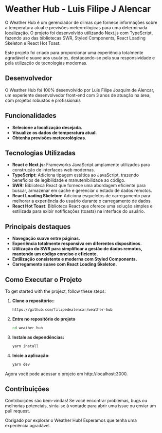 # Weather Hub - Luis Filipe J Alencar

O Weather Hub é um gerenciador de climas que fornece informações sobre a temperatura atual e previsões meteorológicas para uma determinada localização. O projeto foi desenvolvido utilizando Next.js com TypeScript, fazendo uso das bibliotecas SWR, Styled Components, React Loading Skeleton e React Hot Toast.

Este projeto foi criado para proporcionar uma experiência totalmente agradável e suave aos usuários, destacando-se pela sua responsividade e pela utilização de tecnologias modernas.

## Desenvolvedor

O Weather Hub foi 100% desenvolvido por Luis Filipe Joaquim de Alencar, um experiente desenvolvedor front-end com 3 anos de atuação na área, com projetos robustos e profissionais

## Funcionalidades

- **Selecione a localização desejada.**
- **Visualize os dados de temperatura atual.**
- **Obtenha previsões meteorológicas.**

## Tecnologias Utilizadas

- **React e Next.js:** Frameworks JavaScript amplamente utilizados para construção de interfaces web modernas.
- **TypeScript:** Adiciona tipagem estática ao JavaScript, trazendo benefícios de legibilidade e manutenibilidade ao código.
- **SWR:** Biblioteca React que fornece uma abordagem eficiente para buscar, armazenar em cache e gerenciar o estado de dados remotos.
- **React Loading Skeleton:** Adiciona esqueletos de carregamento para melhorar a experiência do usuário durante o carregamento de dados.
- **React Hot Toast:** Biblioteca React que oferece uma solução simples e estilizada para exibir notificações (toasts) na interface do usuário.

## Principais destaques

- **Navegação suave entre páginas.**
- **Experiência totalmente responsiva em diferentes dispositivos.**
- **Utilização do SWR para simplificar a gestão de dados remotos, mantendo um código conciso e eficiente.**
- **Estilização consistente e moderna com Styled Components.**
- **Carregamento suave com React Loading Skeleton.**

## Como Executar o Projeto

To get started with the project, follow these steps:

1. **Clone o repositório::**

   ```bash
   https://github.com/filipedealencar/weather-hub

   ```

2. **Entre no repositório do projeto**

   ```bash
   cd weather-hub

   ```

3. **Instale as dependências:**

   ```bash
   yarn install

   ```

4. **Inicie a aplicação:**

   ```bash
   yarn dev
   ```

Agora você pode acessar o projeto em http://localhost:3000.

## Contribuições

Contribuições são bem-vindas! Se você encontrar problemas, bugs ou melhorias potenciais, sinta-se à vontade para abrir uma issue ou enviar um pull request.

Obrigado por explorar o Weather Hub! Esperamos que tenha uma experiência agradável.
